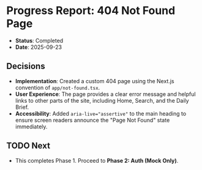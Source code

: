 # Progress Report: 404 Not Found Page

-   **Status**: Completed
-   **Date**: 2025-09-23

## Decisions

-   **Implementation**: Created a custom 404 page using the Next.js convention of `app/not-found.tsx`.
-   **User Experience**: The page provides a clear error message and helpful links to other parts of the site, including Home, Search, and the Daily Brief.
-   **Accessibility**: Added `aria-live="assertive"` to the main heading to ensure screen readers announce the "Page Not Found" state immediately.

## TODO Next

-   This completes Phase 1. Proceed to **Phase 2: Auth (Mock Only)**.
